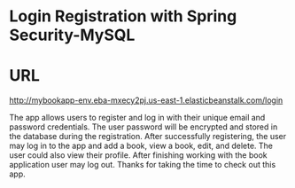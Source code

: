 # Login Registration with Spring Security-MySQL
# URL
http://mybookapp-env.eba-mxecy2pj.us-east-1.elasticbeanstalk.com/login

The app allows users to register and log in with their unique email and password credentials. The user password will be encrypted and stored in the database during the registration. After successfully registering, the user may log in to the app and add a book, view a book, edit, and delete. The user could also view their profile. After finishing working with the book application user may log out. Thanks for taking the time to check out this app.

